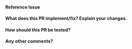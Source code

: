<!--
Thanks for contributing a pull request to the OpenML python connector! Please ensure you have taken a look at
the contribution guidelines: https://github.com/openml/openml-python/blob/master/CONTRIBUTING.md#Contributing-Pull-Requests

Please make sure that:

* this pull requests is against the `develop` branch
* you updated all docs, this includes the changelog (doc/progress.rst)
* for any new function or class added, please add it to doc/api.rst
    * the list of classes and functions should be alphabetical 
* for any new functionality, consider adding a relevant example
* add unit tests for new functionalities
    * collect files uploaded to test server using _mark_entity_for_removal()
* add the BSD 3-Clause license to any new file created
-->

#### Reference Issue
<!-- Example: Fixes #1234 -->


#### What does this PR implement/fix? Explain your changes.


#### How should this PR be tested?


#### Any other comments?


